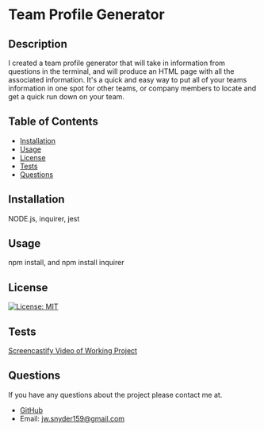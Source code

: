 #   Team Profile Generator  

  ## Description
  I created a team profile generator that will take in information from questions in the terminal, and will produce an HTML page with all the associated information.  It's a quick and easy way to
  put all of your teams information in one spot for other teams, or company members to locate and get a quick run down on your team.
  
  ## Table of Contents
  
  - [Installation](#installation)
  - [Usage](#usage)
  - [License](#license)
  - [Tests](#tests)
  - [Questions](#questions)
  
  
  ## Installation
  
  NODE.js, inquirer, jest
  
  
  ## Usage
  
  npm install, and npm install inquirer
  
  
  ## License

[![License: MIT](https://img.shields.io/badge/License-MIT-blue.svg)](https://opensource.org/licenses/MIT)
  
  
  ## Tests
  
  [Screencastify Video of Working Project](https://watch.screencastify.com/v/4MZ820K1TFDimg0xpRb8)
  
  
  ## Questions

  If you have any questions about the project please contact me at.
  - [GitHub](https://github.com/Jsnyder159?tab=repositories)
  - Email: jw.snyder159@gmail.com
  
